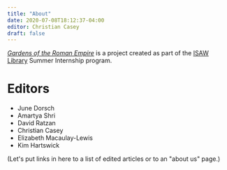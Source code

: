 ```yaml
---
title: "About"
date: 2020-07-08T18:12:37-04:00
editor: Christian Casey
draft: false
---
```


[*Gardens of the Roman Empire*](/) is a project created as part of the [ISAW Library](https://isaw.nyu.edu/library) Summer Internship program.

# Editors

* June Dorsch
* Amartya Shri
* David Ratzan
* Christian Casey
* Elizabeth Macaulay-Lewis
* Kim Hartswick

(Let's put links in here to a list of edited articles or to an "about us" page.)